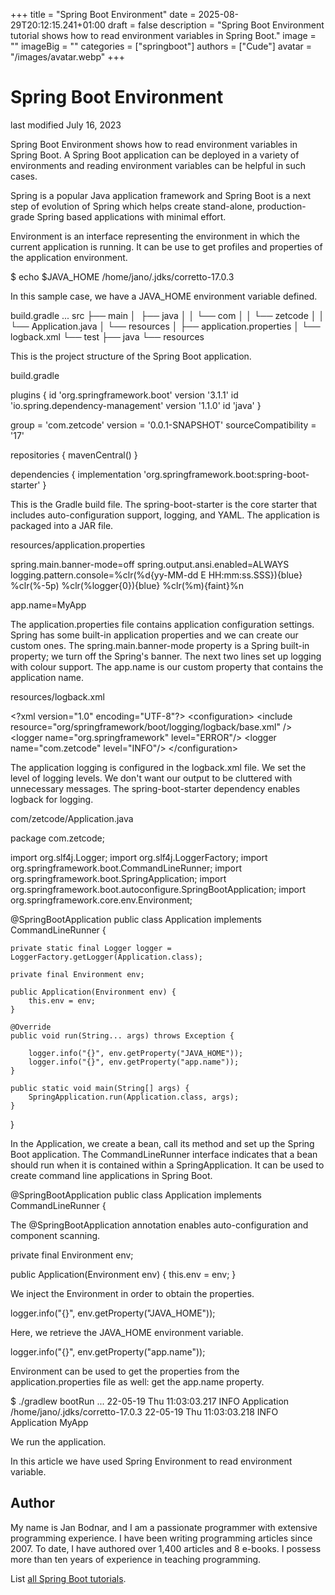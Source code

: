 +++
title = "Spring Boot Environment"
date = 2025-08-29T20:12:15.241+01:00
draft = false
description = "Spring Boot Environment tutorial shows how to read environment variables in Spring Boot."
image = ""
imageBig = ""
categories = ["springboot"]
authors = ["Cude"]
avatar = "/images/avatar.webp"
+++

# Spring Boot Environment

last modified July 16, 2023

Spring Boot Environment shows how to read environment variables in Spring Boot.
A Spring Boot application can be deployed in a variety of environments and
reading environment variables can be helpful in such cases.

Spring is a popular Java application framework and Spring Boot 
is a next step of evolution of Spring which helps create stand-alone,
production-grade Spring based applications with minimal effort.

Environment is an interface representing the environment in which
the current application is running. It can be use to get profiles and properties
of the application environment.

$ echo $JAVA_HOME
/home/jano/.jdks/corretto-17.0.3

In this sample case, we have a JAVA_HOME environment variable
defined.

build.gradle
...
src
├── main
│&nbsp;  ├── java
│   │   └── com
│   │       └── zetcode
│   │           └── Application.java
│   └── resources
│       ├── application.properties
│       └── logback.xml
└── test
    ├── java
    └── resources

This is the project structure of the Spring Boot application.

build.gradle
  

plugins {
    id 'org.springframework.boot' version '3.1.1'
    id 'io.spring.dependency-management' version '1.1.0'
    id 'java'
}

group = 'com.zetcode'
version = '0.0.1-SNAPSHOT'
sourceCompatibility = '17'

repositories {
    mavenCentral()
}

dependencies {
    implementation 'org.springframework.boot:spring-boot-starter'
}

This is the Gradle build file. The spring-boot-starter is the core
starter that includes auto-configuration support, logging, and YAML. The
application is packaged into a JAR file.

resources/application.properties
  

spring.main.banner-mode=off
spring.output.ansi.enabled=ALWAYS
logging.pattern.console=%clr(%d{yy-MM-dd E HH:mm:ss.SSS}){blue} %clr(%-5p) %clr(%logger{0}){blue} %clr(%m){faint}%n

app.name=MyApp

The application.properties file contains application configuration
settings. Spring has some built-in application properties and we can create our
custom ones. The spring.main.banner-mode property is a Spring
built-in property; we turn off the Spring's banner. The next two lines set up
logging with colour support. The app.name is our custom property
that contains the application name.

resources/logback.xml
  

&lt;?xml version="1.0" encoding="UTF-8"?&gt;
&lt;configuration&gt;
    &lt;include resource="org/springframework/boot/logging/logback/base.xml" /&gt;
    &lt;logger name="org.springframework" level="ERROR"/&gt;
    &lt;logger name="com.zetcode" level="INFO"/&gt;
&lt;/configuration&gt;

The application logging is configured in the logback.xml file.
We set the level of logging levels. We don't want our output to be cluttered
with unnecessary messages. The spring-boot-starter dependency
enables logback for logging.

com/zetcode/Application.java
  

package com.zetcode;

import org.slf4j.Logger;
import org.slf4j.LoggerFactory;
import org.springframework.boot.CommandLineRunner;
import org.springframework.boot.SpringApplication;
import org.springframework.boot.autoconfigure.SpringBootApplication;
import org.springframework.core.env.Environment;

@SpringBootApplication
public class Application implements CommandLineRunner {

    private static final Logger logger = LoggerFactory.getLogger(Application.class);

    private final Environment env;

    public Application(Environment env) {
        this.env = env;
    }

    @Override
    public void run(String... args) throws Exception {

        logger.info("{}", env.getProperty("JAVA_HOME"));
        logger.info("{}", env.getProperty("app.name"));
    }

    public static void main(String[] args) {
        SpringApplication.run(Application.class, args);
    }
}

In the Application, we create a bean, call its method and set up
the Spring Boot application. The CommandLineRunner interface
indicates that a bean should run when it is contained within a
SpringApplication. It can be used to create command line
applications in Spring Boot.

@SpringBootApplication
public class Application implements CommandLineRunner {

The  @SpringBootApplication annotation enables auto-configuration 
and component scanning. 

private final Environment env;

public Application(Environment env) {
    this.env = env;
}

We inject the Environment in order to obtain the properties.

logger.info("{}", env.getProperty("JAVA_HOME"));

Here, we retrieve the JAVA_HOME environment variable.

logger.info("{}", env.getProperty("app.name"));

Environment can be used to get the properties from the 
application.properties file as well: get the 
app.name property.

$ ./gradlew bootRun
...
22-05-19 Thu 11:03:03.217 INFO  Application /home/jano/.jdks/corretto-17.0.3
22-05-19 Thu 11:03:03.218 INFO  Application MyApp

We run the application. 

In this article we have used Spring Environment to read
environment variable. 

## Author

My name is Jan Bodnar, and I am a passionate programmer with extensive
programming experience. I have been writing programming articles since 2007.
To date, I have authored over 1,400 articles and 8 e-books. I possess more
than ten years of experience in teaching programming.

List [all Spring Boot tutorials](/springboot/).